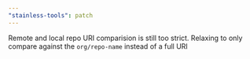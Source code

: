 ```yaml
---
"stainless-tools": patch
---
```


Remote and local repo URI comparision is still too strict. Relaxing to only compare against the `org/repo-name` instead of a full URI
